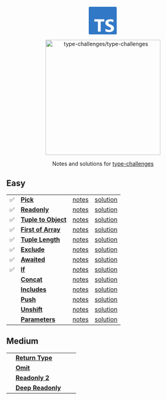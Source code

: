 <p align='center'>
  <svg viewBox="0 0 27 26" width="75" xmlns="http://www.w3.org/2000/svg"><path  fill="#3178c6"  d="m.98608 0h24.32332c.5446 0 .9861.436522.9861.975v24.05c0 .5385-.4415.975-.9861.975h-24.32332c-.544597 0-.98608-.4365-.98608-.975v-24.05c0-.538478.441483-.975.98608-.975zm13.63142 13.8324v-2.1324h-9.35841v2.1324h3.34111v9.4946h2.6598v-9.4946zm1.0604 9.2439c.4289.2162.9362.3784 1.5218.4865.5857.1081 1.2029.1622 1.8518.1622.6324 0 1.2331-.0595 1.8023-.1784.5691-.1189 1.0681-.3149 1.497-.5879s.7685-.6297 1.0187-1.0703.3753-.9852.3753-1.6339c0-.4703-.0715-.8824-.2145-1.2365-.1429-.3541-.3491-.669-.6186-.9447-.2694-.2757-.5925-.523-.9692-.7419s-.8014-.4257-1.2743-.6203c-.3465-.1406-.6572-.2771-.9321-.4095-.275-.1324-.5087-.2676-.7011-.4054-.1925-.1379-.3409-.2838-.4454-.4379-.1045-.154-.1567-.3284-.1567-.523 0-.1784.0467-.3392.1402-.4824.0935-.1433.2254-.2663.3959-.369s.3794-.1824.6269-.2392c.2474-.0567.5224-.0851.8248-.0851.22 0 .4523.0162.697.0486.2447.0325.4908.0825.7382.15.2475.0676.4881.1527.7218.2555.2337.1027.4495.2216.6475.3567v-2.4244c-.4015-.1514-.84-.2636-1.3157-.3365-.4756-.073-1.0214-.1095-1.6373-.1095-.6268 0-1.2207.0662-1.7816.1987-.5609.1324-1.0544.3392-1.4806.6203s-.763.6392-1.0104 1.0743c-.2475.4352-.3712.9555-.3712 1.5609 0 .7731.2268 1.4326.6805 1.9785.4537.546 1.1424 1.0082 2.0662 1.3866.363.146.7011.2892 1.0146.4298.3134.1405.5842.2865.8124.4378.2282.1514.4083.3162.5403.4946s.198.3811.198.6082c0 .1676-.0413.323-.1238.4662-.0825.1433-.2076.2676-.3753.373s-.3766.1879-.6268.2473c-.2502.0595-.5431.0892-.8785.0892-.5719 0-1.1383-.0986-1.6992-.2959-.5608-.1973-1.0805-.4933-1.5589-.8879z"/></svg>
</p>

<p align='center'>
  <img src="https://github.com/type-challenges/type-challenges/raw/main/screenshots/logo.svg" alt="type-challenges/type-challenges"  width="300"/>
</p>

<p align='center'>
  Notes and solutions for <a href="https://github.com/type-challenges/type-challenges">type-challenges<a/>
</p>

## Easy

<table>
  <tbody>
    <tr>
      <td>✅</td>
      <td><a href="./easy/00004_pick/README.md"><b>Pick</b></a></td>
			<td><a href="./easy/00004_pick/notes.md">notes</a></td>
      <td><a href="./easy/00004_pick/solution.ts">solution</a></td>
    </tr>
    <tr>
      <td>✅</td>
      <td><a href="./easy/00007_readonly/README.md"><b>Readonly</b></a></td>
  		<td><a href="./easy/00007_readonly/notes.md">notes</a></td>
      <td><a href="./easy/00007_readonly/solution.ts">solution</a></td>
    </tr>
    <tr>
      <td>✅</td>
      <td>
        <a href="./easy/00011_tuple_to_object/README.md"><b>Tuple to Object</b></a>
      </td>
      <td><a href="./easy/00011_tuple_to_object/notes.md">notes</a></td>
      <td><a href="./easy/00011_tuple_to_object/solution.ts">solution</a></td>
    </tr>
    <tr>
      <td>✅</td>
      <td><a href="./easy/00014_first_of_array/README.md"><b>First of Array</b></a></td>
      <td><a href="./easy/00014_first_of_array/notes.md">notes</a></td>
      <td><a href="./easy/00014_first_of_array/solution.ts">solution</a></td>
    </tr>
    <tr>
      <td>✅</td>
      <td><a href="./easy/00018_tuple_length/README.md"><b>Tuple Length</b></a></td>
      <td><a href="./easy/00018_tuple_length/notes.md">notes</a></td>
      <td><a href="./easy/00018_tuple_length/solution.ts">solution</a></td>
    </tr>
    <tr>
      <td>✅</td>
      <td><a href="./easy/00043_exclude/README.md"><b>Exclude</b></a></td>
      <td><a href="./easy/00043_exclude/notes.md">notes</a></td>
      <td><a href="./easy/00043_exclude/solution.ts">solution</a></td>
    </tr>
    <tr>
      <td>✅</td>
      <td><a href="./easy/00189_awaited/README.md"><b>Awaited</b></a></td>
      <td><a href="./easy/00189_awaited/notes.md">notes</a></td>
      <td><a href="./easy/00189_awaited/solution.ts">solution</a></td>
    </tr>
    <tr>
      <td>✅</td>
      <td><a href="./easy/00268_if/README.md"><b>If</b></a></td>
      <td><a href="./easy/00268_if/notes.md">notes</a></td>
      <td><a href="./easy/00268_if/solution.ts">solution</a></td>
    </tr>
    <tr>
      <td></td>
      <td><a href="./easy/00533_concat/README.md"><b>Concat</b></a></td>
      <td><a href="./easy/00533_concat/notes.md">notes</a></td>
      <td><a href="./easy/00533_concat/solution.ts">solution</a></td>
    </tr>
    <tr>
      <td></td>
      <td><a href="./easy/00898_includes/README.md"><b>Includes</b></a></td>
      <td><a href="./easy/00898_includes/notes.md">notes</a></td>
      <td><a href="./easy/00898_includes/solution.ts">solution</a></td>
    </tr>
    <tr>
      <td></td>
      <td><a href="./easy/03057_push/README.md"><b>Push</b></a></td>
      <td><a href="./easy/03057_push/notes.md">notes</a></td>
      <td><a href="./easy/03057_push/solution.ts">solution</a></td>
    </tr>
    <tr>
      <td></td>
      <td><a href="./easy/03060_unshift/README.md"><b>Unshift</b></a></td>
      <td><a href="./easy/03060_unshift/notes.md">notes</a></td>
      <td><a href="./easy/03060_unshift/solution.ts">solution</a></td>
    </tr>
    <tr>
      <td></td>
      <td><a href="./easy/03312_parameters/README.md"><b>Parameters</b></a></td>
      <td><a href="./easy/03312_parameters/notes.md">notes</a></td>
      <td><a href="./easy/03312_parameters/solution.ts">solution</a></td>
    </tr>
  </tbody>
</table>

## Medium

<table>
  <tbody>
    <tr>
      <td></td>
      <td><a href="./medium/00002_return_type/README.md"><b>Return Type</b></a></td>
      <td></td>
      <td></td>
    </tr>
    <tr>
      <td></td>
      <td><a href="./medium/00003_omit/README.md"><b>Omit</b></a></td>
      <td></td>
      <td></td>
    </tr>
    <tr>
      <td></td>
      <td><a href="./medium/00008_readonly_2/README.md"><b>Readonly 2</b></a></td>
      <td></td>
      <td></td>
    </tr>
    <tr>
      <td></td>
      <td><a href="./medium/00009_deep_readonly/README.md"><b>Deep Readonly</b></a></td>
      <td></td>
      <td></td>
    </tr>
  </tbody>
</table>
